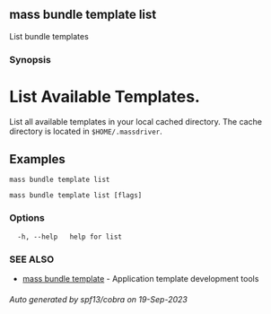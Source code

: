 ## mass bundle template list

List bundle templates

### Synopsis

# List Available Templates.

List all available templates in your local cached directory. The cache directory is located in `$HOME/.massdriver`.

## Examples

```shell
mass bundle template list
```


```
mass bundle template list [flags]
```

### Options

```
  -h, --help   help for list
```

### SEE ALSO

* [mass bundle template](mass_bundle_template.md)	 - Application template development tools

###### Auto generated by spf13/cobra on 19-Sep-2023
